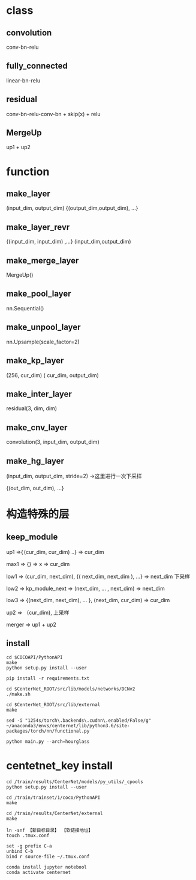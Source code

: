 # class

## convolution

conv-bn-relu

## fully_connected

linear-bn-relu

## residual

conv-bn-relu-conv-bn + skip(x) + relu

## MergeUp

up1 + up2



# function

## make_layer

(input_dim, output_dim) {(output_dim,output_dim), ...}

## make_layer_revr

{(input_dim, input_dim) ,…} (input_dim,output_dim)

## make_merge_layer

MergeUp()

## make_pool_layer

nn.Sequential()

## make_unpool_layer

nn.Upsample(scale_factor=2)

## make_kp_layer

(256, cur_dim) ( cur_dim, output_dim)

## make_inter_layer

residual(3, dim, dim)

## make_cnv_layer

convolution(3, input_dim, output_dim)

## make_hg_layer

(input_dim, output_dim, stride=2) ->这里进行一次下采样

{(out_dim, out_dim), ...}

# 构造特殊的层

##  keep_module

up1 =>{（cur_dim, cur_dim) ..} => cur_dim

max1 => {} => x => cur_dim

low1 => (cur_dim, next_dim), {( next_dim, next_dim ), …} => next_dim 下采样

low2 => kp_module_next => (next_dim, … , next_dim) => next_dim

low3 => {(next_dim, next_dim), … }, (next_dim, cur_dim) => cur_dim

up2 => （cur_dim), 上采样

merger => up1 + up2



## install

```shell
cd $COCOAPI/PythonAPI
make
python setup.py install --user
```

```shell
pip install -r requirements.txt
```

```shell
cd $CenterNet_ROOT/src/lib/models/networks/DCNv2
./make.sh
```

```shell
cd $CenterNet_ROOT/src/lib/external
make
```

```shell
sed -i "1254s/torch\.backends\.cudnn\.enabled/False/g"  ~/anaconda3/envs/centernet/lib/python3.6/site-packages/torch/nn/functional.py
```

```python
python main.py --arch=hourglass	
```

# centetnet_key install

```shell
cd /train/results/CenterNet/models/py_utils/_cpools
python setup.py install --user

cd /train/trainset/1/coco/PythonAPI
make

cd /train/results/CenterNet/external
make
```

```shell
ln -snf 【新目标目录】 【软链接地址】
touch .tmux.conf
```

```
set -g prefix C-a
unbind C-b
bind r source-file ~/.tmux.conf
```

```python
conda install jupyter notebool
conda activate centernet
```

